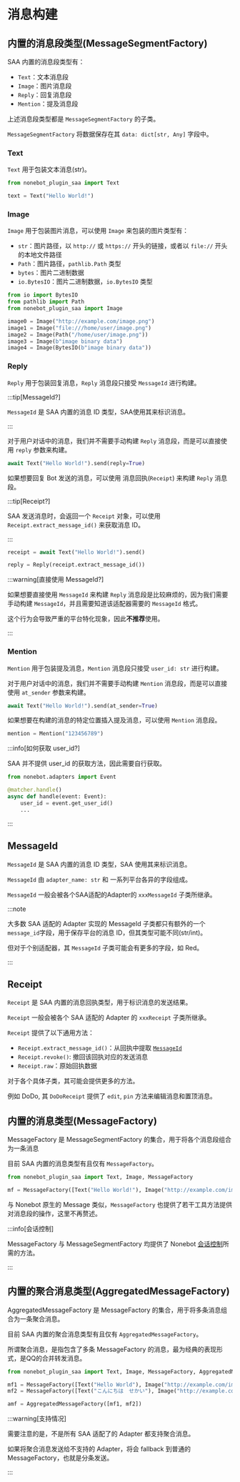 # 消息构建

## 内置的消息段类型(MessageSegmentFactory)

SAA 内置的消息段类型有：

- `Text`：文本消息段
- `Image`：图片消息段
- `Reply`：回复消息段
- `Mention`：提及消息段

上述消息段类型都是 `MessageSegmentFactory` 的子类。

`MessageSegmentFactory` 将数据保存在其 `data: dict[str, Any]` 字段中。

### Text

`Text` 用于包装文本消息(str)。

```python
from nonebot_plugin_saa import Text

text = Text("Hello World!")
```

### Image

`Image` 用于包装图片消息，可以使用 `Image` 来包装的图片类型有：

- `str`：图片路径，以 `http://` 或 `https://` 开头的链接，或者以 `file://` 开头的本地文件路径
- `Path`：图片路径，`pathlib.Path` 类型
- `bytes`：图片二进制数据
- `io.BytesIO`：图片二进制数据，`io.BytesIO` 类型

```python
from io import BytesIO
from pathlib import Path
from nonebot_plugin_saa import Image

image0 = Image("http://example.com/image.png")
image1 = Image("file:///home/user/image.png")
image2 = Image(Path("/home/user/image.png"))
image3 = Image(b"image binary data")
image4 = Image(BytesIO(b"image binary data"))
```

### Reply

`Reply` 用于包装回复消息，`Reply` 消息段只接受 `MessageId` 进行构建。

:::tip[MessageId?]

`MessageId` 是 SAA 内置的消息 ID 类型，SAA使用其来标识消息。

:::

对于用户对话中的消息，我们并不需要手动构建 `Reply` 消息段，而是可以直接使用 `reply` 参数来构建。

```python
await Text("Hello World!").send(reply=True)
```

如果想要回复 Bot 发送的消息，可以使用 消息回执(`Receipt`) 来构建 `Reply` 消息段。

:::tip[Receipt?]

SAA 发送消息时，会返回一个 `Receipt` 对象，可以使用 `Receipt.extract_message_id()` 来获取消息 ID。

:::

```python
receipt = await Text("Hello World!").send()

reply = Reply(receipt.extract_message_id())
```

:::warning[直接使用 MessageId?]

如果想要直接使用 `MessageId` 来构建 `Reply` 消息段是比较麻烦的，因为我们需要手动构建 `MessageId`，并且需要知道该适配器需要的 `MessageId` 格式。

这个行为会导致严重的平台特化现象，因此**不推荐**使用。

:::

### Mention

`Mention` 用于包装提及消息，`Mention` 消息段只接受 `user_id: str` 进行构建。

对于用户对话中的消息，我们并不需要手动构建 `Mention` 消息段，而是可以直接使用 `at_sender` 参数来构建。

```python
await Text("Hello World!").send(at_sender=True)
```

如果想要在构建的消息的特定位置插入提及消息，可以使用 `Mention` 消息段。

```python
mention = Mention("123456789")
```

:::info[如何获取 user_id?]

SAA 并不提供 user_id 的获取方法，因此需要自行获取。

```python
from nonebot.adapters import Event

@matcher.handle()
async def handle(event: Event):
    user_id = event.get_user_id()
    ...
```

:::

## MessageId

`MessageId` 是 SAA 内置的消息 ID 类型，SAA 使用其来标识消息。

`MessageId` 由 `adapter_name: str` 和 一系列平台各异的字段组成。

`MessageId` 一般会被各个SAA适配的Adapter的 `xxxMessageId` 子类所继承。

:::note

大多数 SAA 适配的 Adapter 实现的 MessageId 子类都只有额外的一个`message_id`字段，用于保存平台的消息 ID，但其类型可能不同(str/int)。

但对于个别适配器，其 `MessageId` 子类可能会有更多的字段，如 Red。

:::

## Receipt

`Receipt` 是 SAA 内置的消息回执类型，用于标识消息的发送结果。

`Receipt` 一般会被各个 SAA 适配的 Adapter 的 `xxxReceipt` 子类所继承。

`Receipt` 提供了以下通用方法：

- `Receipt.extract_message_id()`：从回执中提取 [`MessageId`](#messageid)
- `Receipt.revoke()`: 撤回该回执对应的发送消息
- `Receipt.raw`：原始回执数据

对于各个具体子类，其可能会提供更多的方法。

例如 DoDo, 其 `DoDoReceipt` 提供了 `edit`, `pin` 方法来编辑消息和置顶消息。

## 内置的消息类型(MessageFactory)

MessageFactory 是 MessageSegmentFactory 的集合，用于将各个消息段组合为一条消息

目前 SAA 内置的消息类型有且仅有 `MessageFactory`。

```python
from nonebot_plugin_saa import Text, Image, MessageFactory

mf = MessageFactory([Text("Hello World!"), Image("http://example.com/image.png")])
```

与 Nonebot 原生的 Message 类似，`MessageFactory` 也提供了若干工具方法提供对消息段的操作，这里不再赘述。

:::info[会话控制]

MessageFactory 与 MessageSegmentFactory 均提供了 Nonebot [会话控制](https://nonebot.dev/docs/appendices/session-control)所需的方法。

:::

## 内置的聚合消息类型(AggregatedMessageFactory)

AggregatedMessageFactory 是 MessageFactory 的集合，用于将多条消息组合为一条聚合消息。

目前 SAA 内置的聚合消息类型有且仅有 `AggregatedMessageFactory`。

所谓聚合消息，是指包含了多条 MessageFactory 的消息，最为经典的表现形式，是QQ的合并转发消息。

```python
from nonebot_plugin_saa import Text, Image, MessageFactory, AggregatedMessageFactory

mf1 = MessageFactory([Text("Hello World"), Image("http://example.com/image.png")])
mf2 = MessageFactory([Text("こんにちは　せかい"), Image("http://example.com/shashin.png")])

amf = AggregatedMessageFactory([mf1, mf2])
```

:::warning[支持情况]

需要注意的是，不是所有 SAA 适配了的 Adapter 都支持聚合消息。

如果将聚合消息发送给不支持的 Adapter，将会 fallback 到普通的 MessageFactory，也就是分条发送。

:::
